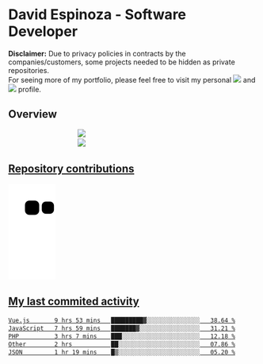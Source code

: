 # David Espinoza - Software Developer
<div id="links">
  <p>
    <strong>Disclaimer:</strong> Due to privacy policies in contracts by the companies/customers, some projects needed to be hidden as private repositories. <br />
For seeing more of my portfolio, please feel free to visit my personal <a href="https://davidespinoza.dev" target="_blank"><img src="https://img.shields.io/badge/website-000000?style=for-the-badge&logo=About.me&logoColor=white" target="_blank"></a> and <a href="https://www.linkedin.com/in/despinozap" target="_blank"><img src="https://img.shields.io/badge/LinkedIn-0077B5?style=for-the-badge&logo=linkedin&logoColor=white" target="_blank"></a> profile.
  </p>
</div>

## Overview

<div id="stats">
  <a href="https://github.com/despinozap">
  <img height="180em" style="margin: 0em 10em;" src="https://github-readme-stats.vercel.app/api?username=despinozap&show_icons=true&include_all_commits=true&count_private=true&theme=default"/>
  <img height="180em" style="margin: 0em 10em;" src="https://github-readme-stats.vercel.app/api/top-langs/?username=despinozap&layout=compact&langs_count=7&theme=default"/>
</div>
 
## Repository contributions
<div id="snake"> 

  ![Snake animation](https://github.com/despinozap/despinozap/blob/output/github-contribution-grid-snake.svg)
</div>

## My last commited activity
<!--START_SECTION:waka-->

```text
Vue.js       9 hrs 53 mins   █████████▓░░░░░░░░░░░░░░░   38.64 %
JavaScript   7 hrs 59 mins   ███████▓░░░░░░░░░░░░░░░░░   31.21 %
PHP          3 hrs 7 mins    ███░░░░░░░░░░░░░░░░░░░░░░   12.18 %
Other        2 hrs           ██░░░░░░░░░░░░░░░░░░░░░░░   07.86 %
JSON         1 hr 19 mins    █▒░░░░░░░░░░░░░░░░░░░░░░░   05.20 %
```

<!--END_SECTION:waka-->
